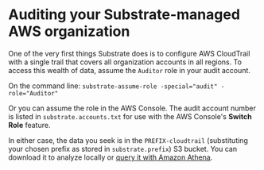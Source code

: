 # Auditing your Substrate-managed AWS organization

One of the very first things Substrate does is to configure AWS CloudTrail with a single trail that covers all organization accounts in all regions. To access this wealth of data, assume the `Auditor` role in your audit account.

On the command line: `substrate-assume-role -special="audit" -role="Auditor"`

Or you can assume the role in the AWS Console. The audit account number is listed in `substrate.accounts.txt` for use with the AWS Console's **Switch Role** feature.

In either case, the data you seek is in the `PREFIX-cloudtrail` (substituting your chosen prefix as stored in `substrate.prefix`) S3 bucket. You can download it to analyze locally or [query it with Amazon Athena](https://docs.aws.amazon.com/athena/latest/ug/cloudtrail-logs.html).
